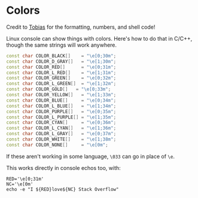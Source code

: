 # Colors

Credit to [Tobias](https://stackoverflow.com/questions/5947742/how-to-change-the-output-color-of-echo-in-linux) for the formatting, numbers, and shell code!

Linux console can show things with colors. Here's how to do that in C/C++, though the same strings will work anywhere.

```c++
const char COLOR_BLACK[]    = "\e[0;30m";
const char COLOR_D_GRAY[]   = "\e[1;30m";
const char COLOR_RED[]      = "\e[0;31m";
const char COLOR_L_RED[]    = "\e[1;31m";
const char COLOR_GREEN[]    = "\e[0;32m";
const char COLOR_L_GREEN[]  = "\e[1;32m";
const char COLOR_GOLD[]   = "\e[0;33m";
const char COLOR_YELLOW[]   = "\e[1;33m";
const char COLOR_BLUE[]     = "\e[0;34m";
const char COLOR_L_BLUE[]   = "\e[1;34m";
const char COLOR_PURPLE[]   = "\e[0;35m";
const char COLOR_L_PURPLE[] = "\e[1;35m";
const char COLOR_CYAN[]     = "\e[0;36m";
const char COLOR_L_CYAN[]   = "\e[1;36m";
const char COLOR_L_GRAY[]   = "\e[0;37m";
const char COLOR_WHITE[]    = "\e[1;38m";
const char COLOR_NONE[]     = "\e[0m";
```

If these aren't working in some language, `\033` can go in place of `\e`.

This works directly in console echos too, with:

```shell
RED='\e[0;31m'
NC='\e[0m'
echo -e "I ${RED}love${NC} Stack Overflow"
```
